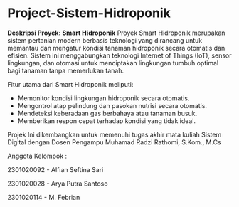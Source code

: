 # Project-Sistem-Hidroponik
**Deskripsi Proyek: Smart Hidroponik**
Proyek Smart Hidroponik merupakan sistem pertanian modern berbasis teknologi yang dirancang untuk memantau dan mengatur kondisi tanaman hidroponik secara otomatis dan efisien. Sistem ini menggabungkan teknologi Internet of Things (IoT), sensor lingkungan, dan otomasi untuk menciptakan lingkungan tumbuh optimal bagi tanaman tanpa memerlukan tanah.

Fitur utama dari Smart Hidroponik meliputi:
* Memonitor kondisi lingkungan hidroponik secara otomatis.
* Mengontrol atap pelindung dan pasokan nutrisi secara otomatis.
* Mendeteksi keberadaan gas berbahaya atau tanaman busuk.
* Memberikan respon cepat terhadap kondisi yang tidak ideal.

Projek Ini dikembangkan untuk memenuhi tugas akhir mata kuliah Sistem Digital
dengan Dosen Pengampu Muhamad Radzi Rathomi, S.Kom., M.Cs

Anggota Kelompok :

2301020092 - Alfian Seftina Sari 

2301020028 - Arya Putra Santoso

2301020114 - M. Febrian
